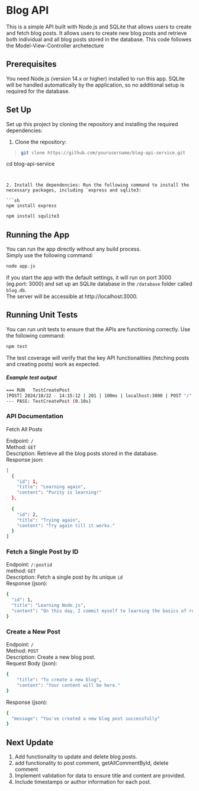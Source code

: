 # Blog API

This is a simple API built with Node.js and SQLite that allows users to create and fetch blog posts. It
allows users to create new blog posts and retrieve both individual and all blog posts stored in the database. This code followes the Model-View-Controller archetecture  

## Prerequisites
You need Node.js (version 14.x or higher) installed to run this app. SQLite will be handled automatically by the application, so no additional setup is required for the database.

## Set Up
Set up this project by cloning the repository and installing the required dependencies:

1. Clone the repository:    

>```sh
>git clone https://github.com/yourusername/blog-api-service.git  

cd blog-api-service
```    


2. Install the dependencies: Run the following command to install the necessary packages, including `express and sqlite3:

```sh
npm install express
```  
```sh
npm install squlite3
```

## Running the App  
You can run the app directly without any build process.   
Simply use the following command:

```sh
node app.js
```    

If you start the app with the default settings, it will run on port 3000 (eg.port: 3000) and set up an SQLite database in the `/database` folder called
`blog.db`.   
The server will be accessible at http://localhost:3000.  

## Running Unit Tests  
You can run unit tests to ensure that the APIs are functioning correctly. Use the following command:

```sh
npm test
```  
The test coverage will verify that the key API functionalities (fetching posts and creating posts) work as expected.

 #### *Example test output*  

```sh
=== RUN   TestCreatePost  
[POST] 2024/10/22 - 14:15:12 | 201 | 100ms | localhost:3000 | POST "/"  
--- PASS: TestCreatePost (0.10s)
```  


### API Documentation

Fetch All Posts  

Endpoint: `/`  
Method: `GET`  
Description: Retrieve all the blog posts stored in the database.  
Response json:   

```sh
[
  {  
    "id": 1,   
    "title": "Learning again",  
    "content": "Purity is learning!"      
  },   
  
  {
    "id": 2,    
    "title": "Trying again",  
    "content": "Try again till it works."  
  }   
]
```

### Fetch a Single Post by ID

Endpoint: `/:postid`  
method: `GET`  
Description: Fetch a single post by its unique `id`   
Response (json):  

```sh
{  
  "id": 1,   
  "title": "Learning Node.js",   
  "content": "On this day, I commit myself to learning the basics of running JavaScript outside browsers!"    
}
```  

### Create a New Post  
Endpoint: `/`   
Method: `POST`  
Description: Create a new blog post.  
Request Body (json):   
```sh
{   
    "title": "To create a new blog",  
    "content": "Your content will be here."    
}
```   

Response (json):     

```sh
{   
  "message": "You've created a new blog post successfully"
}
```   



## Next Update  
1. Add functionality to update and delete blog posts.  
2. add functionality to post comment, getAllCommentById, delete comment  
3. Implement validation for data to ensure title and content are provided.  
4. Include timestamps or author information for each post.  
